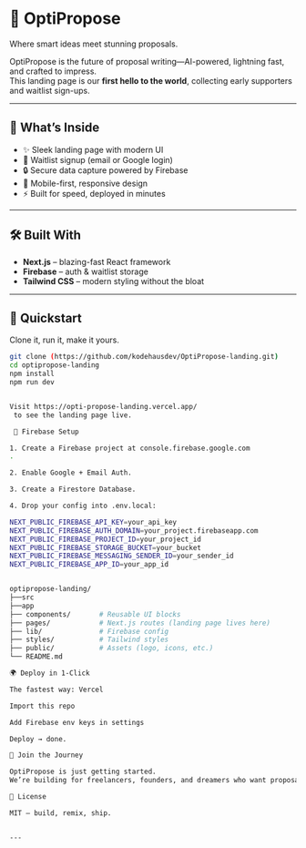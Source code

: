 # 🌟 OptiPropose  

Where smart ideas meet stunning proposals.  

OptiPropose is the future of proposal writing—AI-powered, lightning fast, and crafted to impress.  
This landing page is our **first hello to the world**, collecting early supporters and waitlist sign-ups.  

---

## 👀 What’s Inside
- ✨ Sleek landing page with modern UI  
- 📝 Waitlist signup (email or Google login)  
- 🔒 Secure data capture powered by Firebase  
- 📱 Mobile-first, responsive design  
- ⚡ Built for speed, deployed in minutes  

---

## 🛠 Built With
- **Next.js** – blazing-fast React framework  
- **Firebase** – auth & waitlist storage  
- **Tailwind CSS** – modern styling without the bloat  

---

## 🚀 Quickstart

Clone it, run it, make it yours.

```bash
git clone (https://github.com/kodehausdev/OptiPropose-landing.git)
cd optipropose-landing
npm install
npm run dev


Visit https://opti-propose-landing.vercel.app/
 to see the landing page live.

 🔑 Firebase Setup

1. Create a Firebase project at console.firebase.google.com
.

2. Enable Google + Email Auth.

3. Create a Firestore Database.

4. Drop your config into .env.local:

NEXT_PUBLIC_FIREBASE_API_KEY=your_api_key
NEXT_PUBLIC_FIREBASE_AUTH_DOMAIN=your_project.firebaseapp.com
NEXT_PUBLIC_FIREBASE_PROJECT_ID=your_project_id
NEXT_PUBLIC_FIREBASE_STORAGE_BUCKET=your_bucket
NEXT_PUBLIC_FIREBASE_MESSAGING_SENDER_ID=your_sender_id
NEXT_PUBLIC_FIREBASE_APP_ID=your_app_id


optipropose-landing/
├──src
├──app
├── components/       # Reusable UI blocks
├── pages/            # Next.js routes (landing page lives here)
├── lib/              # Firebase config
├── styles/           # Tailwind styles
├── public/           # Assets (logo, icons, etc.)
└── README.md

🌍 Deploy in 1-Click

The fastest way: Vercel

Import this repo

Add Firebase env keys in settings

Deploy → done.

🤝 Join the Journey

OptiPropose is just getting started.
We’re building for freelancers, founders, and dreamers who want proposals that close deals, not just open tabs.

📝 License

MIT — build, remix, ship.


---
